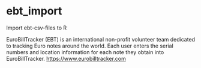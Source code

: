 # ebt_import
Import ebt-csv-files to R

EuroBillTracker (EBT) is an international non-profit volunteer team dedicated to tracking Euro notes around the world. Each user enters the serial numbers and location information for each note they obtain into EuroBillTracker.
https://www.eurobilltracker.com

